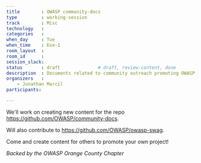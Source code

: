 ```yaml
---
title        : OWASP community-docs
type         : working-session
track        : Misc
technology   :
categories   :
when_day     : Tue
when_time    : Eve-1
room_layout  :
room_id      :
session_slack: 
status       : draft              # draft, review-content, done
description  : Documents related to community outreach promoting OWASP content
organizers   :
    - Jonathan Marcil
participants:

---
```


We'll work on creating new content for the repo https://github.com/OWASP/community-docs.

Will also contribute to https://github.com/OWASP/owasp-swag.

Come and create content for others to promote your own project!

_Backed by the OWASP Orange County Chapter_
